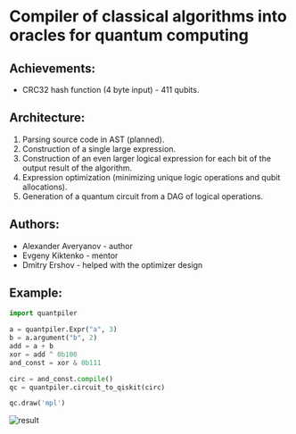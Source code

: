 # Сompiler of classical algorithms into oracles for quantum computing

## Achievements:
- CRC32 hash function (4 byte input) - 411 qubits.

## Architecture:
1. Parsing source code in AST (planned).
2. Construction of a single large expression.
3. Construction of an even larger logical expression for each bit of the output result of the algorithm.
4. Expression optimization (minimizing unique logic operations and qubit allocations).
5. Generation of a quantum circuit from a DAG of logical operations.

## Authors:
- Alexander Averyanov - author
- Evgeny Kiktenko - mentor
- Dmitry Ershov - helped with the optimizer design

## Example:
```python
import quantpiler

a = quantpiler.Expr("a", 3)
b = a.argument("b", 2)
add = a + b
xor = add ^ 0b100
and_const = xor & 0b111

circ = and_const.compile()
qc = quantpiler.circuit_to_qiskit(circ)

qc.draw('mpl')
```
![result](example.png)
